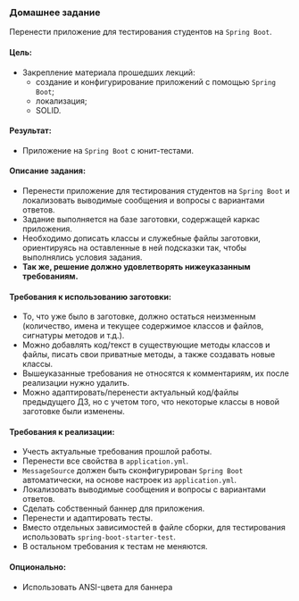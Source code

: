 ### Домашнее задание
Перенести приложение для тестирования студентов на `Spring Boot`.

#### Цель:
* Закрепление материала прошедших лекций: 
   * создание и конфигурирование приложений с помощью `Spring Boot`;
   * локализация;
   * SOLID.
#### Результат:
* Приложение на `Spring Boot` с юнит-тестами.

#### Описание задания:
* Перенести приложение для тестирования студентов на `Spring Boot` и локализовать выводимые сообщения и вопросы с вариантами ответов.
* Задание выполняется на базе заготовки, содержащей каркас приложения.
* Необходимо дописать классы и служебные файлы заготовки, ориентируясь на оставленные в ней подсказки так, чтобы выполнялись условия задания.
* **Так же, решение должно удовлетворять нижеуказанным требованиям.**

#### Требования к использованию заготовки:
* То, что уже было в заготовке, должно остаться неизменным (количество, имена и текущее содержимое классов и файлов, сигнатуры методов и т.д.).
* Можно добавлять код/текст в существующие методы классов и файлы, писать свои приватные методы, а также создавать новые классы.
* Вышеуказанные требования не относятся к комментариям, их после реализации нужно удалить.
* Можно адаптировать/перенести актуальный код/файлы предыдущего ДЗ, но с учетом того, что некоторые классы в новой заготовке были изменены.

#### Требования к реализации:
* Учесть актуальные требования прошлой работы.
* Перенести все свойства в `application.yml`.
* `MessageSource` должен быть сконфигурирован `Spring Boot` автоматически, на основе настроек из `application.yml`.
* Локализовать выводимые сообщения и вопросы с вариантами ответов.
* Сделать собственный баннер для приложения.
* Перенести и адаптировать тесты.
* Вместо отдельных зависимостей в файле сборки, для тестирования использовать `spring-boot-starter-test`.
* В остальном требования к тестам не меняются.

#### Опционально:
* Использовать ANSI-цвета для баннера
